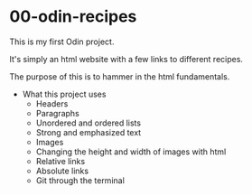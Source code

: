 # 00-odin-recipes
This is my first Odin project. 

It's simply an html website with a few links to different recipes.

The purpose of this is to hammer in the html fundamentals.

- What this project uses
    - Headers
    - Paragraphs
    - Unordered and ordered lists
    - Strong and emphasized text
    - Images
    - Changing the height and width of images with html
    - Relative links
    - Absolute links
    - Git through the terminal
